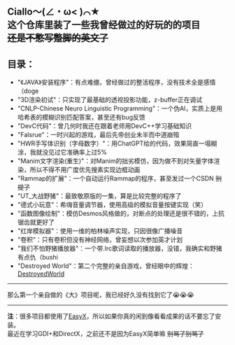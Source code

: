 Ciallo～(∠・ω< )⌒★  
这个仓库里装了一些我曾经做过的好玩的的项目  
~~还是不憋写蹩脚的英文了~~
---
## 目录：
- "《JAVA》安装程序"：有点难绷，曾经做过的整活程序，没有技术全是感情（doge
- "3D渲染初试"：只实现了最基础的透视投影功能，z-buffer正在调试
- "CNLP-Chinese Neuro Linguistic Programming"：一个伪AI，实质上是用哈希表的模糊识别匹配答案，甚至还有bug反馈
- "DevC代码"：曾几何时我还在跟着老师用DevC++学习基础知识
- "Falsrue"：一时兴起的游戏，最后先帝创业未半而中道崩殂
- "HWR手写体识别（字母数字）"：用ChatGPT给的代码，效果简直一塌糊涂，我就没见过它准确率上过5%
- "Manim文字渲染(重生)"：对Manim的拙劣模仿，因为做不到对矢量字体渲染，所以不得不用广度优先搜素实现边框动画
- "Rammap的扩展"：一个自动运行Rammap的程序，甚至发过一个CSDN ~~别提了~~
- "UT_大战野猪"：最致敬原版的一集，算是比较完整的程序了
- "德式小玩意"：希嗨音量调节器，使用高级的模拟音量按键实现（笑）
- "函数图像绘制"：模仿Desmos风格做的，对断点的处理还是很不错的，上抗锯齿就更好了
- "红岸模拟器"：使用一维的柏林噪声实现，只因很像广播噪音
- "卷积"：只有卷积但没有神经网络，曾妄想以次参加英才计划
- "我们不怕野猪播放器"：一个带.lrc歌词读取的播放器，没错，我确实和野猪有点仇（bushi
- "Destroyed World"：第二个完整的亲自游戏，曾经眼中的辉煌：[DestroyedWorld](https://github.com/Chtrrrrrrr/destroyed-world)
---
那么第一个亲自做的《大》项目呢，我已经好久没有找到它了😭😭😭

---
**注**：很多项目都使用了[EasyX](https://easyx.cn/)，所以如果你真的闲到像看看成果的话不要忘了安装。  
最近在学习GDI+和DirectX，之前还不是因为EasyX简单嘛 ~~别骂了别骂了~~
